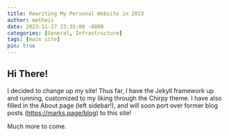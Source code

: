 ```yaml
---
title: Rewriting My Personal Website in 2023
author: metheis
date: 2023-11-27 23:35:00 -0800
categories: [General, Infrastructure]
tags: [main site]
pin: true
---
```


## Hi There!

I decided to change up my site! Thus far, I have the Jekyll framework up and running, customized to my liking through the Chirpy theme. I have also filled in the About page (left sidebar!), and will soon port over former blog posts (https://marks.page/blog) to this site!

Much more to come.

